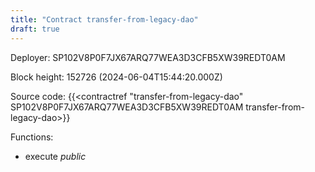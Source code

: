 ```yaml
---
title: "Contract transfer-from-legacy-dao"
draft: true
---
```

Deployer: SP102V8P0F7JX67ARQ77WEA3D3CFB5XW39REDT0AM


 



Block height: 152726 (2024-06-04T15:44:20.000Z)

Source code: {{<contractref "transfer-from-legacy-dao" SP102V8P0F7JX67ARQ77WEA3D3CFB5XW39REDT0AM transfer-from-legacy-dao>}}

Functions:

* execute _public_
